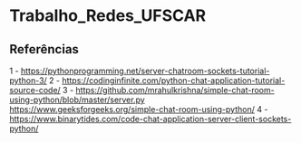 # Trabalho_Redes_UFSCAR

## Referências


1 - https://pythonprogramming.net/server-chatroom-sockets-tutorial-python-3/
2 - https://codinginfinite.com/python-chat-application-tutorial-source-code/
3 - https://github.com/mrahulkrishna/simple-chat-room-using-python/blob/master/server.py https://www.geeksforgeeks.org/simple-chat-room-using-python/
4 - https://www.binarytides.com/code-chat-application-server-client-sockets-python/
